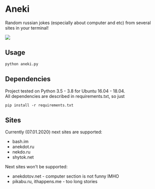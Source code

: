 # Aneki
Random russian jokes (especially about computer and etc) from several sites in your terminal!  

![](https://github.com/VolkovAK/aneki/workflows/Build/badge.svg)  

## Usage  

    python aneki.py


## Dependencies
Project tested on Python 3.5 - 3.8 for Ubuntu 16.04 - 18.04.  
All dependencies are described in requirements.txt, so just

    pip install -r requirements.txt


## Sites
Currently (07.01.2020) next sites are supported:
 - bash.im
 - anekdot.ru
 - nekdo.ru
 - shytok.net

Next sites won't be supported:
 - anekdotov.net - computer section is not funny IMHO
 - pikabu.ru, ithappens.me - too long stories
